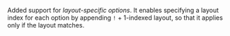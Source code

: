 Added support for *layout-specific options*. It enables specifying a
layout index for each option by appending `!` + 1-indexed layout, so that it
applies only if the layout matches.
